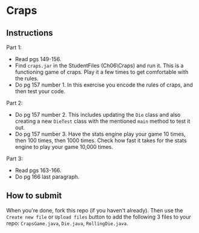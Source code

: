 # Craps

## Instructions
Part 1:
- Read pgs 149-156.
- Find `craps.jar` in the StudentFiles (Ch06\Craps) and run it. This is a functioning game of craps. Play it a few times to get comfortable with the rules.
- Do pg 157 number 1. In this exercise you encode the rules of craps, and then test your code.

Part 2:
- Do pg 157 number 2. This includes updating the `Die` class and also creating a new `DieTest` class with the mentioned `main` method to test it out.
- Do pg 157 number 3. Have the stats engine play your game 10 times, then 100 times, then 1000 times. Check how fast it takes for the stats engine to play your game 10,000 times.

Part 3:
- Read pgs 163-166.
- Do pg 166 last paragraph.

## How to submit
When you're done, fork this repo (if you haven't already). Then use the `Create new file` or `Upload files` button to add the following 3 files to your repo: `CrapsGame.java`, `Die.java`, `RollingDie.java`.

